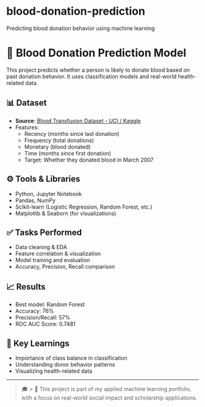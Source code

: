# blood-donation-prediction
Predicting blood donation behavior using machine learning
# 🔬 Blood Donation Prediction Model

This project predicts whether a person is likely to donate blood based on past donation behavior. It uses classification models and real-world health-related data.

## 📊 Dataset
- **Source**: [Blood Transfusion Dataset - UCI / Kaggle](https://www.kaggle.com/datasets/datasnaek/blood-transfusion-dataset)
- Features:
  - Recency (months since last donation)
  - Frequency (total donations)
  - Monetary (blood donated)
  - Time (months since first donation)
  - Target: Whether they donated blood in March 2007

## ⚙️ Tools & Libraries
- Python, Jupyter Notebook
- Pandas, NumPy
- Scikit-learn (Logistic Regression, Random Forest, etc.)
- Matplotlib & Seaborn (for visualizations)

## ✅ Tasks Performed
- Data cleaning & EDA
- Feature correlation & visualization
- Model training and evaluation
- Accuracy, Precision, Recall comparison

## 📈 Results
- Best model: Random Forest
- Accuracy: 76%
- Precision/Recall: 57%
- ROC AUC Score: 0.7481

## 📌 Key Learnings
- Importance of class balance in classification
- Understanding donor behavior patterns
- Visualizing health-related data

---

> 🎓 > 📁 This project is part of my applied machine learning portfolio, with a focus on real-world social impact and scholarship applications.

